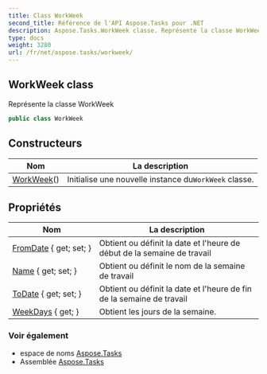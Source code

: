 ```yaml
---
title: Class WorkWeek
second_title: Référence de l'API Aspose.Tasks pour .NET
description: Aspose.Tasks.WorkWeek classe. Représente la classe WorkWeek
type: docs
weight: 3280
url: /fr/net/aspose.tasks/workweek/
---
```

## WorkWeek class

Représente la classe WorkWeek

```csharp
public class WorkWeek
```

## Constructeurs

| Nom | La description |
| --- | --- |
| [WorkWeek](workweek/)() | Initialise une nouvelle instance du`WorkWeek` classe. |

## Propriétés

| Nom | La description |
| --- | --- |
| [FromDate](../../aspose.tasks/workweek/fromdate/) { get; set; } | Obtient ou définit la date et l'heure de début de la semaine de travail |
| [Name](../../aspose.tasks/workweek/name/) { get; set; } | Obtient ou définit le nom de la semaine de travail |
| [ToDate](../../aspose.tasks/workweek/todate/) { get; set; } | Obtient ou définit la date et l'heure de fin de la semaine de travail |
| [WeekDays](../../aspose.tasks/workweek/weekdays/) { get; } | Obtient les jours de la semaine. |

### Voir également

* espace de noms [Aspose.Tasks](../../aspose.tasks/)
* Assemblée [Aspose.Tasks](../../)


